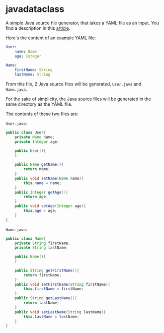 # javadataclass
A simple Java source file generator, that takes a YAML file as an input.
You find a description in this [article](https://dev.to/bertilmuth/generating-data-classes-in-java-4cef).

Here's the content of an example YAML file:
``` yaml
User:
    name: Name
    age: Integer
    
Name:
    firstName: String
    lastName: String
``` 

From this file, 2 Java source files will be generated, `User.java` and `Name.java`.

For the sake of simplicity, the Java source files will be generated in the same directory as the YAML file.

The contents of these two files are:

`User.java`:
``` java
public class User{
	private Name name;
	private Integer age;

	public User(){
	}
	
	public Name getName(){
		return name;
	}
	public void setName(Name name){
		this.name = name;
	}
	public Integer getAge(){
		return age;
	}
	public void setAge(Integer age){
		this.age = age;
	}
}
``` 

`Name.java`:
``` java
public class Name{
	private String firstName;
	private String lastName;

	public Name(){
	}
	
	public String getFirstName(){
		return firstName;
	}
	public void setFirstName(String firstName){
		this.firstName = firstName;
	}
	public String getLastName(){
		return lastName;
	}
	public void setLastName(String lastName){
		this.lastName = lastName;
	}
}
```
